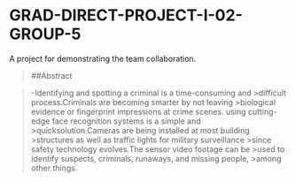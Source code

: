 # GRAD-DIRECT-PROJECT-I-02-GROUP-5
A project for demonstrating the team collaboration.

>##Abstract

>-Identifying and spotting a criminal is a time-consuming and >difficult process.Criminals are becoming smarter by not leaving >biological evidence or fingerprint impressions at crime scenes. 
>using cutting-edge face recognition systems is a simple and >quicksolution.Cameras are being installed at most building >structures as well as traffic lights for military surveillance >since safety technology evolves.The sensor video footage can be >used to identify suspects, criminals, runaways, and missing people, >among other things. 



